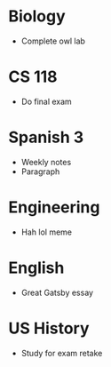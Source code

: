 # Biology

* Complete owl lab

# CS 118

* Do final exam

# Spanish 3

* Weekly notes
* Paragraph

# Engineering

* Hah lol meme

# English

* Great Gatsby essay

# US History

* Study for exam retake

